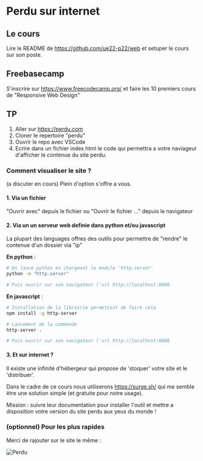 # Perdu sur internet

## Le cours

Lire le README de https://github.com/ue22-p22/web et setuper le cours sur son poste.

## Freebasecamp

S'inscrire sur https://www.freecodecamp.org/ et faire les 10 premiers cours de "Responsive Web Design"

## TP

1. Aller sur https://perdu.com
2. Cloner le repertoire "perdu"
3. Ouvrir le repo avec VSCode
4. Ecrire dans un fichier index.html le code qui permettra a votre naviageur d'afficher le contenue du site perdu.

### Comment visualiser le site ?

(a discuter en cours)
Plein d'option s'offre a vous.

#### 1. Via un fichier

"Ouvrir avec" depuis le fichier ou "Ouvrir le fichier ..." depuis le navigateur

#### 2. Via un un serveur web definie dans python et/ou javascript

La plupart des languages offres des outils pour permettre de "rendre" le contenue d'un dossier via "ip"

**En python** :

```bash
# On lance python en chargeant le module 'http.server'
python -m "http.server"

# Puis ouvrir sur son navigateur l'url http://localhost:8000
```

**En javascript** :

```bash
# Installation de la librairie permettant de faire cela
npm install -g http-server

# Lancement de la commande
http-server .

# Puis ouvrir sur son navigateur l'url http://localhost:8080
```

#### 3. Et sur internet ?

Il existe une infinité d'hébergeur qui propose de 'stoquer' votre site et le 'distribuer'. 

Dans le cadre de ce cours nous utiliserons https://surge.sh/ qui me semble être une solution simple (et gratuite pour notre usage).

Mission : suivre leur documentation pour installer l'outil et mettre a disposition votre version du site perdu aux yeux du monde !

### (optionnel) Pour les plus rapides

Merci de rajouter sur le site le même :

![Perdu](https://media.tenor.com/1xSjgbQFVLUAAAAd/confused-meme.gif)